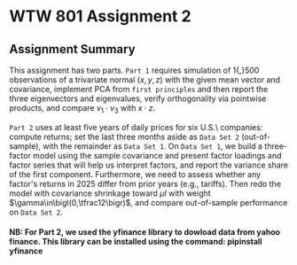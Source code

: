 # WTW 801 Assignment 2
## Assignment Summary
This assignment has two parts. `Part 1` requires simulation of 1{,}500 observations of a trivariate normal $(x,y,z)$ with the given mean vector and covariance, implement PCA from `first principles` and then report the three eigenvectors and eigenvalues, verify orthogonality via pointwise products, and compare $v_1 \cdot v_3$ with $x \cdot z$. 

`Part 2` uses at least five years of daily prices for six U.S.\ companies: compute returns; set the last three months aside as `Data Set 2` (out-of-sample), with the remainder as `Data Set 1`. On `Data Set 1`, we build a three-factor model using the sample covariance and present factor loadings and factor series that will help us interpret factors, and report the variance share of the first component. Furthermore, we need to assess whether any factor's returns in 2025 differ from prior years (e.g., tariffs). Then redo the model with covariance shrinkage toward $\mu I$ with weight $\gamma\in\bigl(0,\tfrac12\bigr)$, and compare out-of-sample performance on `Data Set 2`.

#### NB: For Part 2, we used the yfinance library to dowload data from yahoo finance. This library can be installed using the command: pipinstall yfinance
